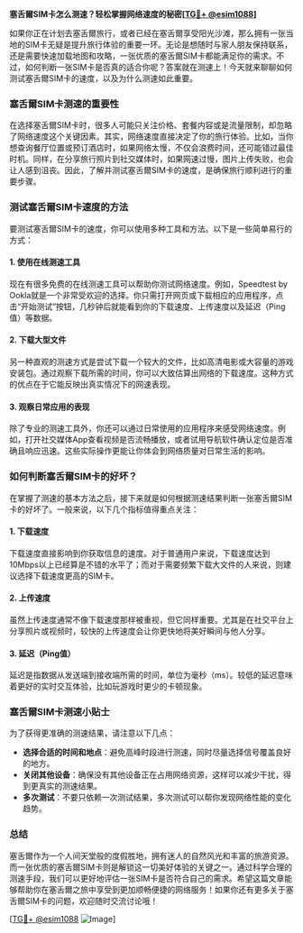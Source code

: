 **塞舌爾SIM卡怎么测速？轻松掌握网络速度的秘密[[TG💪+ @esim1088](https://t.me/s/esim1088)]**

如果你正在计划去塞舌爾旅行，或者已经在塞舌爾享受阳光沙滩，那么拥有一张当地的SIM卡无疑是提升旅行体验的重要一环。无论是想随时与家人朋友保持联系，还是需要快速加载地图和攻略，一张优质的塞舌爾SIM卡都能满足你的需求。不过，如何判断一张SIM卡是否真的适合你呢？答案就在测速上！今天就来聊聊如何测试塞舌爾SIM卡的速度，以及为什么测速如此重要。

### 塞舌爾SIM卡测速的重要性

在选择塞舌爾SIM卡时，很多人可能只关注价格、套餐内容或是流量限制，却忽略了网络速度这个关键因素。其实，网络速度直接决定了你的旅行体验。比如，当你想查询餐厅位置或预订酒店时，如果网络太慢，不仅会浪费时间，还可能错过最佳时机。同样，在分享旅行照片到社交媒体时，如果网速过慢，图片上传失败，也会让人感到沮丧。因此，了解并测试塞舌爾SIM卡的速度，是确保旅行顺利进行的重要步骤。

### 测试塞舌爾SIM卡速度的方法

要测试塞舌爾SIM卡的速度，你可以使用多种工具和方法。以下是一些简单易行的方式：

#### 1. 使用在线测速工具

现在有很多免费的在线测速工具可以帮助你测试网络速度。例如，Speedtest by Ookla就是一个非常受欢迎的选择。你只需打开网页或下载相应的应用程序，点击“开始测试”按钮，几秒钟后就能看到你的下载速度、上传速度以及延迟（Ping值）等数据。

#### 2. 下载大型文件

另一种直观的测速方式是尝试下载一个较大的文件，比如高清电影或大容量的游戏安装包。通过观察下载所需的时间，你可以大致估算出网络的下载速度。这种方式的优点在于它能反映出真实情况下的网速表现。

#### 3. 观察日常应用的表现

除了专业的测速工具外，你还可以通过日常使用的应用程序来感受网络速度。例如，打开社交媒体App查看视频是否流畅播放，或者试用导航软件确认定位是否准确且响应迅速。这些实际操作更能让你体会到网络质量对日常生活的影响。

### 如何判断塞舌爾SIM卡的好坏？

在掌握了测速的基本方法之后，接下来就是如何根据测速结果判断一张塞舌爾SIM卡的好坏了。一般来说，以下几个指标值得重点关注：

#### 1. 下载速度

下载速度直接影响到你获取信息的速度。对于普通用户来说，下载速度达到10Mbps以上已经算是不错的水平了；而对于需要频繁下载大文件的人来说，则建议选择下载速度更高的SIM卡。

#### 2. 上传速度

虽然上传速度通常不像下载速度那样被重视，但它同样重要。尤其是在社交平台上分享照片或视频时，较快的上传速度会让你更快地将美好瞬间与他人分享。

#### 3. 延迟（Ping值）

延迟是指数据从发送端到接收端所需的时间，单位为毫秒（ms）。较低的延迟意味着更好的实时交互体验，比如玩游戏时更少的卡顿现象。

### 塞舌爾SIM卡测速小贴士

为了获得更准确的测速结果，请注意以下几点：

- **选择合适的时间和地点**：避免高峰时段进行测速，同时尽量选择信号覆盖良好的地方。
- **关闭其他设备**：确保没有其他设备正在占用网络资源，这样可以减少干扰，得到更真实的测速结果。
- **多次测试**：不要只依赖一次测试结果，多次测试可以帮你发现网络性能的变化趋势。

### 总结

塞舌爾作为一个人间天堂般的度假胜地，拥有迷人的自然风光和丰富的旅游资源。而一张优质的塞舌爾SIM卡则是解锁这一切美好体验的关键之一。通过科学合理的测速手段，我们可以更好地评估一张SIM卡是否符合自己的需求。希望这篇文章能够帮助你在塞舌爾之旅中享受到更加顺畅便捷的网络服务！如果你还有更多关于塞舌爾SIM卡的问题，欢迎随时交流讨论哦！

[[TG💪+ @esim1088](https://t.me/s/esim1088) ![Image](https://i.postimg.cc/4NQfJmqS/Snipaste-2025-05-13-00-14-12.png)]